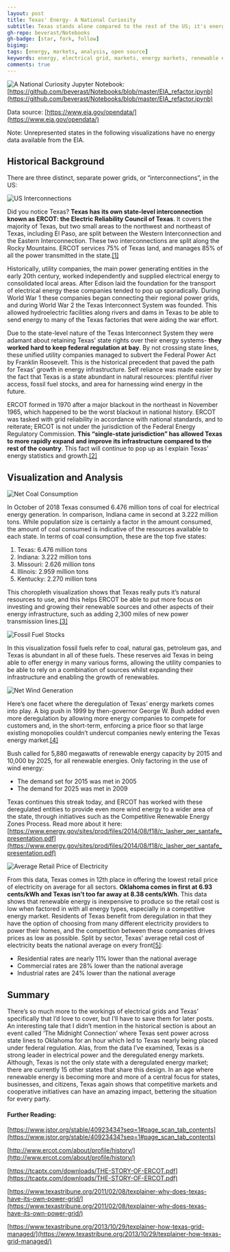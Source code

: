 ```yaml
---
layout: post
title: Texas' Energy- A National Curiosity
subtitle: Texas stands alone compared to the rest of the US; it's energy market is deregulated allowing for high levels of competition between providers and greater innovation.
gh-repo: beverast/Notebooks
gh-badge: [star, fork, follow]
bigimg:
tags: [energy, markets, analysis, open source]
keywords: energy, electrical grid, markets, energy markets, renewable energy, ERCOT, Texas, open data, EIA, data storytelling, interconnection, energy analysis, data science, python, pandas, numpy, jupyter, seaborn, matplotlib, choropleth, geodata, jupyter notebook, open science, data analytics, Lambda School, DS3, beverast, jekyll
comments: true
---
```


![A National Curiosity](/img/all_combined_transparent3.png)
Jupyter Notebook: [https://github.com/beverast/Notebooks/blob/master/EIA_refactor.ipynb](https://github.com/beverast/Notebooks/blob/master/EIA_refactor.ipynb)

Data source: [https://www.eia.gov/opendata/](https://www.eia.gov/opendata/)

Note: Unrepresented states in the following visualizations have no energy data available from the EIA.

## Historical Background
There are three distinct, separate power grids, or “interconnections”, in the US:

![US Interconnections](http://thestatedtruth.com/wp-content/uploads/2017/04/US-Electrical-Grid.png)

Did you notice Texas? **Texas has its own state-level interconnection known as ERCOT: the Electric Reliability Council of Texas**. It covers the majority of Texas, but two small areas to the northwest and northeast of Texas, including El Paso, are split between the Western Interconnection and the Eastern Interconnection. These two interconnections are split along the Rocky Mountains. ERCOT services 75% of Texas land, and manages 85% of all the power transmitted in the state.[[1]](https://www.texastribune.org/2013/10/29/texplainer-how-texas-grid-managed/)

Historically, utility companies, the main power generating entities in the early 20th century, worked independently and supplied electrical energy to consolidated local areas. After Edison laid the foundation for the transport of electrical energy these companies tended to pop up sporadically. During World War 1 these companies began connecting their regional power grids, and during World War 2 the Texas Interconnect System was founded. This allowed hydroelectric facilities along rivers and dams in Texas to be able to send energy to many of the Texas factories that were aiding the war effort. 

Due to the state-level nature of the Texas Interconnect System they were adamant about retaining Texas’ state rights over their energy systems- **they worked hard to keep federal regulation at bay**. By not crossing state lines, these unified utility companies managed to subvert the Federal Power Act by Franklin Roosevelt. This is the historical precedent that paved the path for Texas’ growth in energy infrastructure. Self reliance was made easier by the fact that Texas is a state abundant in natural resources: plentiful river access, fossil fuel stocks, and area for harnessing wind energy in the future.

ERCOT formed in 1970 after a major blackout in the northeast in November 1965, which happened to be the worst blackout in national history. ERCOT was tasked with grid reliability in accordance with national standards, and to reiterate; ERCOT is not under the jurisdiction of the Federal Energy Regulatory Commission. **This “single-state jurisdiction” has allowed Texas to more rapidly expand and improve its infrastructure compared to the rest of the country**. This fact will continue to pop up as I explain Texas’ energy statistics and growth.[[2]](https://www.texastribune.org/2011/02/08/texplainer-why-does-texas-have-its-own-power-grid/)

## Visualization and Analysis

![Net Coal Consumption](/img/coal_consumption_combined.png)

In October of 2018 Texas consumed 6.476 million tons of coal for electrical energy generation. In comparison, Indiana came in second at 3.222 million tons. While population size is certainly a factor in the amount consumed, the amount of coal consumed is indicative of the resources available to each state. In terms of coal consumption, these are the top five states:
1. Texas: 6.476 million tons
2. Indiana: 3.222 million tons
3. Missouri: 2.626 million tons
4. Illinois: 2.959 million tons
5. Kentucky: 2.270 million tons

This choropleth visualization shows that Texas really puts it’s natural resources to use, and this helps ERCOT be able to put more focus on investing and growing their renewable sources and other aspects of their energy infrastructure, such as adding 2,300 miles of new power transmission lines.[[3]](https://poweringtexas.com/#revenue-generator)

![Fossil Fuel Stocks](/img/fossil_fuel_stocks_combined.png)

In this visualization fossil fuels refer to coal, natural gas, petroleum gas, and Texas is abundant in all of these fuels. These reserves aid Texas in being able to offer energy in many various forms, allowing the utility companies to be able to rely on a combination of sources whilst expanding their infrastructure and enabling the growth of renewables. 

![Net Wind Generation](/img/wind_generation_combined.png)

Here’s one facet where the deregulation of Texas’ energy markets comes into play. A big push in 1999 by then-governor George W. Bush added even more deregulation by allowing more energy companies to compete for customers and, in the short-term, enforcing a price floor so that large existing monopolies couldn’t undercut companies newly entering the Texas energy market.[[4]](https://www.technologyreview.com/s/602261/george-w-bush-helped-make-texas-a-clean-energy-powerhouse/)

Bush called for 5,880 megawatts of renewable energy capacity by 2015 and 10,000 by 2025, for all renewable energies. Only factoring in the use of wind energy:
* The demand set for 2015 was met in 2005
* The demand for 2025 was met in 2009

Texas continues this streak today, and ERCOT has worked with these deregulated entities to provide even more wind energy to a wider area of the state, through initiatives such as the Competitive Renewable Energy Zones Process. Read more about it here: [https://www.energy.gov/sites/prod/files/2014/08/f18/c_lasher_qer_santafe_presentation.pdf](https://www.energy.gov/sites/prod/files/2014/08/f18/c_lasher_qer_santafe_presentation.pdf)

![Average Retail Price of Electricity](/img/retail_price_combined.png)

From this data, Texas comes in 12th place in offering the lowest retail price of electricity on average for all sectors. **Oklahoma comes in first at 6.93 cents/kWh and Texas isn’t too far away at 8.38 cents/kWh**. This data shows that renewable energy is inexpensive to produce so the retail cost is low when factored in with all energy types, especially in a competitive energy market. Residents of Texas benefit from deregulation in that they have the option of choosing from many different electricity providers to power their homes, and the competition between these companies drives prices as low as possible. Split by sector, Texas’ average retail cost of electricity beats the national average on every front[[5]](https://www.chooseenergy.com/texas/):
* Residential rates are nearly 11% lower than the national average
* Commercial rates are 28% lower than the national average
* Industrial rates are 24% lower than the national average

## Summary

There’s so much more to the workings of electrical grids and Texas’ specifically that I’d love to cover, but I’ll have to save them for later posts. An interesting tale that I didn’t mention in the historical section is about an event called ‘The Midnight Connection’ where Texas sent power across state lines to Oklahoma for an hour which led to Texas nearly being placed under federal regulation. Alas, from the data I’ve examined, Texas is a strong leader in electrical power and the deregulated energy markets. Although, Texas is not the only state with a deregulated energy market; there are currently 15 other states that share this design. In an age where renewable energy is becoming more and more of a central focus for states, businesses, and citizens, Texas again shows that competitive markets and cooperative initiatives can have an amazing impact, bettering the situation for every party.

#### Further Reading:

[https://www.jstor.org/stable/40923434?seq=1#page_scan_tab_contents](https://www.jstor.org/stable/40923434?seq=1#page_scan_tab_contents)

[http://www.ercot.com/about/profile/history/](http://www.ercot.com/about/profile/history/)

[https://tcaptx.com/downloads/THE-STORY-OF-ERCOT.pdf](https://tcaptx.com/downloads/THE-STORY-OF-ERCOT.pdf)

[https://www.texastribune.org/2011/02/08/texplainer-why-does-texas-have-its-own-power-grid/](https://www.texastribune.org/2011/02/08/texplainer-why-does-texas-have-its-own-power-grid/)

[https://www.texastribune.org/2013/10/29/texplainer-how-texas-grid-managed/](https://www.texastribune.org/2013/10/29/texplainer-how-texas-grid-managed/)


